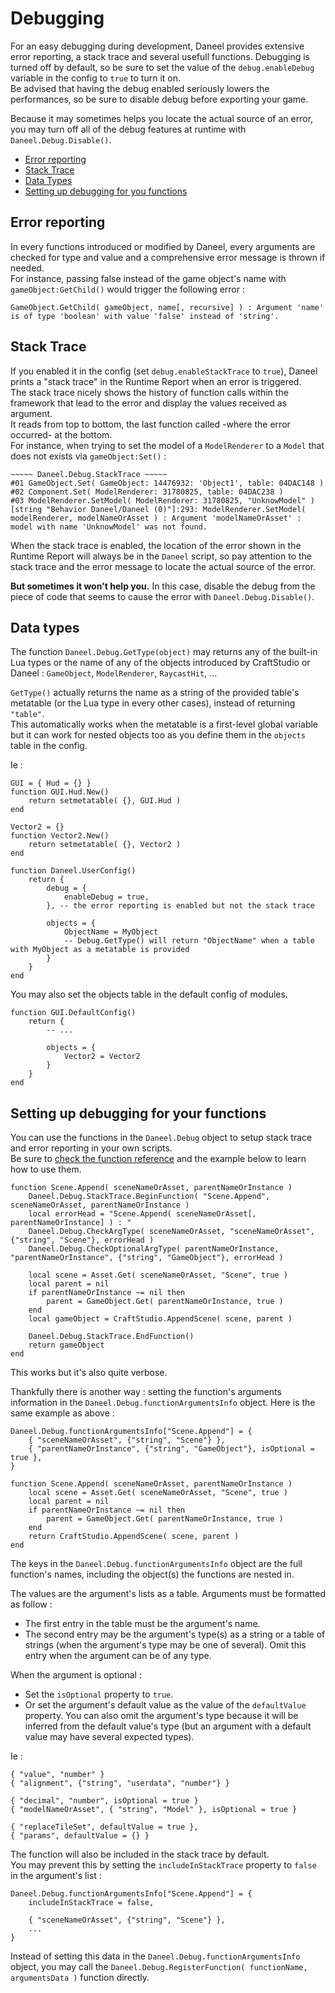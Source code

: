 # Debugging

For an easy debugging during development, Daneel provides extensive error reporting, a stack trace and several usefull functions. Debugging is turned off by default, so be sure to set the value of the `debug.enableDebug` variable in the config to `true` to turn it on.    
Be advised that having the debug enabled seriously lowers the performances, so be sure to disable debug before exporting your game.

Because it may sometimes helps you locate the actual source of an error, you may turn off all of the debug features at runtime with `Daneel.Debug.Disable()`.

- [Error reporting](#error-reporting)
- [Stack Trace](#stack-trace)
- [Data Types](#data-types)
- [Setting up debugging for you functions](#setup)


<a name="error-reporting"></a>
## Error reporting

In every functions introduced or modified by Daneel, every arguments are checked for type and value and a comprehensive error message is thrown if needed.  
For instance, passing false instead of the game object's name with `gameObject:GetChild()` would trigger the following error :  

    GameObject.GetChild( gameObject, name[, recursive] ) : Argument 'name' is of type 'boolean' with value 'false' instead of 'string'.


<a name="stack-trace"></a>
## Stack Trace

If you enabled it in the config (set `debug.enableStackTrace` to `true`), Daneel prints a "stack trace" in the Runtime Report when an error is triggered.  
The stack trace nicely shows the history of function calls within the framework that lead to the error and display the values received as argument.  
It reads from top to bottom, the last function called -where the error occurred- at the bottom.  
For instance, when trying to set the model of a `ModelRenderer` to a `Model` that does not exists via `gameObject:Set()` :

    ~~~~~ Daneel.Debug.StackTrace ~~~~~
    #01 GameObject.Set( GameObject: 14476932: 'Object1', table: 04DAC148 )
    #02 Component.Set( ModelRenderer: 31780825, table: 04DAC238 )
    #03 ModelRenderer.SetModel( ModelRenderer: 31780825, "UnknowModel" )
    [string "Behavior Daneel/Daneel (0)"]:293: ModelRenderer.SetModel( modelRenderer, modelNameOrAsset ) : Argument 'modelNameOrAsset' : model with name 'UnknowModel' was not found.

When the stack trace is enabled, the location of the error shown in the Runtime Report will always be in the `Daneel` script, so pay attention to the stack trace and the error message to locate the actual source of the error.  

**But sometimes it won't help you.** In this case, disable the debug from the piece of code that seems to cause the error with `Daneel.Debug.Disable()`.


<a name="data-types"></a>
## Data types

The function `Daneel.Debug.GetType(object)` may returns any of the built-in Lua types or the name of any of the objects introduced by CraftStudio or Daneel : `GameObject`, `ModelRenderer`, `RaycastHit`, ...

`GetType()` actually returns the name as a string of the provided table's metatable (or the Lua type in every other cases), instead of returning `"table"`.  
This automatically works when the metatable is a first-level global variable but it can work for nested objects too as you define them in the `objects` table in the config.

Ie :

	GUI = { Hud = {} }
	function GUI.Hud.New()
		return setmetatable( {}, GUI.Hud )
	end

	Vector2 = {}
	function Vector2.New()
		return setmetatable( {}, Vector2 )
	end

	function Daneel.UserConfig()
		return {
			debug = {
				enableDebug = true,
			}, -- the error reporting is enabled but not the stack trace

			objects = {
				ObjectName = MyObject
				-- Debug.GetType() will return "ObjectName" when a table with MyObject as a metatable is provided
			}
		}
	end

You may also set the objects table in the default config of modules.

    function GUI.DefaultConfig()
        return {
            -- ...

            objects = {
                Vector2 = Vector2
            }
        }
    end


<a name="setup"></a>
## Setting up debugging for your functions

You can use the functions in the `Daneel.Debug` object to setup stack trace and error reporting in your own scripts.  
Be sure to [check the function reference](../daneel/function-reference) and the example below to learn how to use them.

    function Scene.Append( sceneNameOrAsset, parentNameOrInstance )
        Daneel.Debug.StackTrace.BeginFunction( "Scene.Append", sceneNameOrAsset, parentNameOrInstance )
        local errorHead = "Scene.Append( sceneNameOrAsset[, parentNameOrInstance] ) : "
        Daneel.Debug.CheckArgType( sceneNameOrAsset, "sceneNameOrAsset", {"string", "Scene"}, errorHead )
        Daneel.Debug.CheckOptionalArgType( parentNameOrInstance, "parentNameOrInstance", {"string", "GameObject"}, errorHead )

        local scene = Asset.Get( sceneNameOrAsset, "Scene", true )
        local parent = nil
        if parentNameOrInstance ~= nil then
            parent = GameObject.Get( parentNameOrInstance, true )
        end
        local gameObject = CraftStudio.AppendScene( scene, parent )

        Daneel.Debug.StackTrace.EndFunction()
        return gameObject
    end

This works but it's also quite verbose.

Thankfully there is another way : setting the function's arguments information in the `Daneel.Debug.functionArgumentsInfo` object.
Here is the same example as above :
    
    Daneel.Debug.functionArgumentsInfo["Scene.Append"] = { 
        { "sceneNameOrAsset", {"string", "Scene"} },
        { "parentNameOrInstance", {"string", "GameObject"}, isOptional = true },
    }

    function Scene.Append( sceneNameOrAsset, parentNameOrInstance )
        local scene = Asset.Get( sceneNameOrAsset, "Scene", true )
        local parent = nil
        if parentNameOrInstance ~= nil then
            parent = GameObject.Get( parentNameOrInstance, true )
        end
        return CraftStudio.AppendScene( scene, parent )
    end

The keys in the `Daneel.Debug.functionArgumentsInfo` object are the full function's names, including the object(s) the functions are nested in.  

The values are the argument's lists as a table. Arguments must be formatted as follow :

- The first entry in the table must be the argument's name.
- The second entry may be the argument's type(s) as a string or a table of strings (when the argument's type may be one of several). Omit this entry when the argument can be of any type.

When the argument is optional :

- Set the `isOptional` property to `true`.
- Or set the argument's default value as the value of the `defaultValue` property. You can also omit the argument's type because it will be inferred from the default value's type (but an argument with a default value may have several expected types).

Ie :

    { "value", "number" }
    { "alignment", {"string", "userdata", "number"} }
    
    { "decimal", "number", isOptional = true }
    { "modelNameOrAsset", { "string", "Model" }, isOptional = true }
    
    { "replaceTileSet", defaultValue = true },
    { "params", defaultValue = {} }


The function will also be included in the stack trace by default.  
You may prevent this by setting the `includeInStackTrace` property to `false` in the argument's list :

    Daneel.Debug.functionArgumentsInfo["Scene.Append"] = { 
        includeInStackTrace = false,

        { "sceneNameOrAsset", {"string", "Scene"} },
        ...
    }

Instead of setting this data in the `Daneel.Debug.functionArgumentsInfo` object, you may call the `Daneel.Debug.RegisterFunction( functionName, argumentsData )` function directly.
